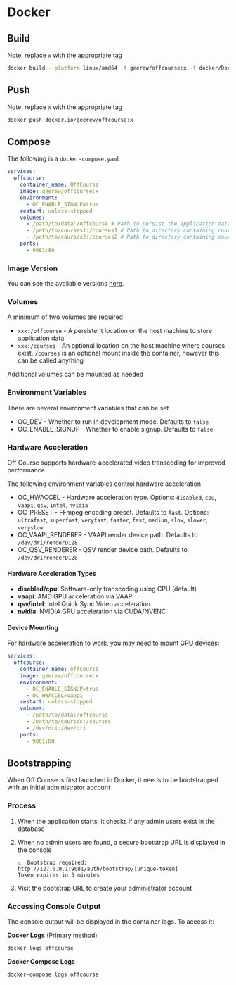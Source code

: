 # Docker

## Build

Note: replace `x` with the appropriate tag

```bash
docker build --platform linux/amd64 -t geerew/offcourse:x -f docker/Dockerfile .
```

## Push

Note: replace `x` with the appropriate tag

```bash
docker push docker.io/geerew/offcourse:x
```

## Compose

The following is a `docker-compose.yaml`

```yaml
services:
  offcourse:
    container_name: OffCourse
    image: geerew/offcourse:x
    environment:
      - OC_ENABLE_SIGNUP=true
    restart: unless-stopped
    volumes:
      - /path/to/data:/offcourse # Path to persist the application data
      - /path/to/courses1:/courses1 # Path to directory containing courses
      - /path/to/courses2:/courses2 # Path to directory containing courses
    ports:
      - 9081:80
```

### Image Version

You can see the available versions [here](https://hub.docker.com/r/geerew/offcourse/tags).

### Volumes

A minimum of two volumes are required

- `xxx:/offcourse` - A persistent location on the host machine to store application data
- `xxx:/courses` - An optional location on the host machine where courses exist. `/courses` is an optional mount inside the
  container, however this can be called anything

Additional volumes can be mounted as needed

### Environment Variables

There are several environment variables that can be set

- OC_DEV - Whether to run in development mode. Defaults to `false`
- OC_ENABLE_SIGNUP - Whether to enable signup. Defaults to `false`

### Hardware Acceleration

Off Course supports hardware-accelerated video transcoding for improved performance.

The following environment variables control hardware acceleration

- OC_HWACCEL - Hardware acceleration type. Options: `disabled`, `cpu`, `vaapi`, `qsv`, `intel`, `nvidia`
- OC_PRESET - FFmpeg encoding preset. Defaults to `fast`. Options: `ultrafast`, `superfast`, `veryfast`, `faster`, `fast`,
  `medium`, `slow`, `slower`, `veryslow`
- OC_VAAPI_RENDERER - VAAPI render device path. Defaults to `/dev/dri/renderD128`
- OC_QSV_RENDERER - QSV render device path. Defaults to `/dev/dri/renderD128`

#### Hardware Acceleration Types

- **disabled/cpu**: Software-only transcoding using CPU (default)
- **vaapi**: AMD GPU acceleration via VAAPI
- **qsv/intel**: Intel Quick Sync Video acceleration
- **nvidia**: NVIDIA GPU acceleration via CUDA/NVENC

#### Device Mounting

For hardware acceleration to work, you may need to mount GPU devices:

```yaml
services:
  offcourse:
    container_name: offcourse
    image: geerew/offcourse:x
    environment:
      - OC_ENABLE_SIGNUP=true
      - OC_HWACCEL=vaapi
    restart: unless-stopped
    volumes:
      - /path/to/data:/offcourse
      - /path/to/courses:/courses
      - /dev/dri:/dev/dri
    ports:
      - 9081:80
```

## Bootstrapping

When Off Course is first launched in Docker, it needs to be bootstrapped with an initial administrator account

### Process

1. When the application starts, it checks if any admin users exist in the database

2. When no admin users are found, a secure bootstrap URL is displayed in the console

   ```shell
   ⚠️  Bootstrap required: http://127.0.0.1:9081/auth/bootstrap/[unique-token]
   Token expires in 5 minutes
   ```

3. Visit the bootstrap URL to create your administrator account

### Accessing Console Output

The console output will be displayed in the container logs. To access it:

**Docker Logs** (Primary method)

```bash
docker logs offcourse
```

**Docker Compose Logs**

```bash
docker-compose logs offcourse
```
